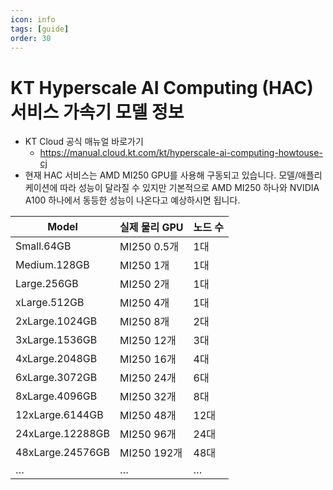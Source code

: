 ```yaml
---
icon: info
tags: [guide]
order: 30
---
```


# KT Hyperscale AI Computing (HAC) 서비스 가속기 모델 정보

- KT Cloud 공식 매뉴얼 바로가기
    - https://manual.cloud.kt.com/kt/hyperscale-ai-computing-howtouse-cj
- 현재 HAC 서비스는 AMD MI250 GPU를 사용해 구동되고 있습니다. 모델/애플리케이션에 따라 성능이 달라질 수 있지만 기본적으로 AMD MI250 하나와 NVIDIA A100 하나에서 동등한 성능이 나온다고 예상하시면 됩니다.

| Model | 실제 물리 GPU | 노드 수 |
| --- | --- | --- |
| Small.64GB | MI250 0.5개 | 1대 |
| Medium.128GB | MI250 1개 | 1대 |
| Large.256GB | MI250 2개 | 1대 |
| xLarge.512GB | MI250 4개 | 1대 |
| 2xLarge.1024GB | MI250 8개 | 2대 |
| 3xLarge.1536GB | MI250 12개 | 3대 |
| 4xLarge.2048GB | MI250 16개 | 4대 |
| 6xLarge.3072GB | MI250 24개 | 6대 |
| 8xLarge.4096GB | MI250 32개 | 8대 |
| 12xLarge.6144GB | MI250 48개 | 12대 |
| 24xLarge.12288GB | MI250 96개 | 24대 |
| 48xLarge.24576GB | MI250 192개 | 48대 |
| … | … | … |